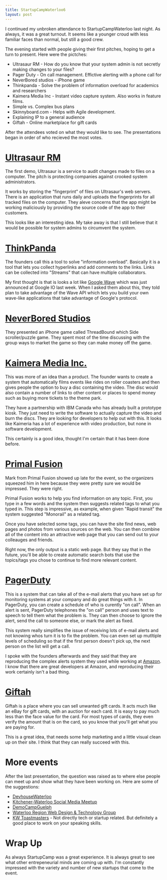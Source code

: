 ```yaml
---
title: StartupCampWaterloo6
layout: post
---
```


I continued my unbroken attendance to StartupCampWaterloo last night. As always, it was a great turnout. 
It seems like a younger croud with less familiar faces than normal, but still a good crew. 

The evening started with people giving their first pitches, hoping to get a turn to present. Here were the pictches:

- Ultrasaur RM - How do you know that your system admin is not secretly making changes to your files?
- Pager Duty - On call management. Effictive alerting with a phone call for 
- NeverBored studios - iPhone game
- Thinkpanda - Solve the problem of information overload for academics and researchers
- Kaimera Media Inc - Instant video capture system. Also works in feature films.
- Simple vs. Complex bus plans
- Skinnyboard.com - Helps with Agile development. 
- Explaining IP to a general audience
- Giftah - Online marketplace for gift cards

After the attendees voted on what they would like to see. The presentations began in order of who recieved the most votes.

[Ultrasaur RM](ultrasaur.us)
===
The first demo, Ultrasaur is a service to audit changes made to files on a computer. The pitch is protecting companies against crooked system administrators. 

It works by storing the "fingerprint" of files on Ultrasaur's web servers. There is an application that runs daily and uploads the fingerprints for all 
tracked files on the computer. They aleve concerns that the app might be working maliciously by providing the source code of the app to their customers. 

This looks like an interesting idea. My take away is that I still believe that it would be possible for system admins to circumvent the system. 



[ThinkPanda](thinkpanda.com)
===
The founders call this a tool to solve "information overload". Basically it is a tool that lets you collect hyperlinks and add comments to the links. Links can be 
collected into "Streams" that can have multiple collaborators. 

My first thought is that is looks a lot like [Google Wave](http://wave.google.com) which was just announced at Google IO last week. When I asked them
about this, they told plan to take advantage of the Wave API which lets you build your own wave-like applications that take advantage of Google's protocol.

[NeverBored Studios](http://neverboredstudios.com/)
===
They presented an iPhone game called ThreadBound which Side scroller/puzzle game. They spent most of the time discussing with the group ways to market the game
so they can make money off the game. 


[Kaimera Media Inc.](kaimeramedia.com)
===

This was more of an idea than a product. The founder wants to create a system that automatically films events like rides on roller coasters and then gives people the
option to buy a disc containing the video. The disc would also contain a number of links to other content or places to spend money such as buying more tickets 
to the theme park.

They have a partnership with IBM Canada who has already built a prototype kiosk. They just need to write the software to actually capture the video and burn the discs. 
They are looking for developers to help out with this. It looks like Kaimeria has a lot of experience with video production, but none in software development.

This certainly is a good idea, thought I'm certain that it has been done before. 

[Primal Fusion](http://www.primalfusion.com)
===
Mark from Primal Fusion showed up late for the event, so the organizers squeezed him in here because they were pretty sure we would be impressed. They were right.

Primal Fusion works to help you find information on any topic. First, you type in a few words and the system then suggests related tags to what you typed in. This step is
impressive, as example, when given "Rapid transit" the system suggested "Monorail" as a related tag.

Once you have selected some tags, you can have the site find news, web pages and photos from various sources on the web. You can then combine all of the content into
an attractive web page that you can send out to your colleauges and friends. 

Right now, the only output is a static web page. But they say that in the future, you'll be able to create automatic search bots that use the topics/tags you chose 
to continue to find more relevant content.


[PagerDuty](http://pagerduty.com)
===
This is a system that can take all of the e-mail alerts that you have set up for monitoring systems at your company and do great things with it.
In PagerDuty, you can create a schedule of who is curently "on call". When an alert is sent, PagerDuty telephones the "on call" person and uses text to speech
to tell them what the problem is. They can then choose to ignore the alert, send the call to someone else, or mark the alert as fixed. 

This system really simplifies the issue of receiving lots of e-mail alerts and not knowing whos turn it is to fix the problem. You can even set up mutltiple levels
of scheduling so that if the first person doesn't pick up, the next person on the list will get a call.

I spoke with the founders afterwards and they said that they are reproducing the complex alerts system they used while working at [Amazon](http://www.amazon.com). 
I know that there are great developers at Amazon, and reproducing their work certainly isn't a bad thing.

[Giftah](http://giftah.com/)
===
Giftah is a place where you can sell unwanted gift cards. It acts much like an eBay for gift cards, with an auction for each card. It is easy to pay much less than
the face value for the card. For most types of cards, they even verify the amount that is on the card, so you know that you'll get what you are paying for. 

This is a great idea, that needs some help marketing and a little visual clean up on their site. I think that they can really succeed with this. 


More events
===
After the last presentation, the question was raised as to where else people can meet up and show what they have been working on. Here are some of the suggestions:

- [DevhouseWaterloo](http://devwaterloo.pbworks.com/)
- [Kitchener-Waterloo Social Media Meetup](http://www.meetup.com/KW-SocialMedia/)
- [DemoCampGuelph](http://democampguelph.com/)
- [Waterloo Region Web Design & Technology Group](http://webdesign.meetup.com/472/)
- [KW Toastmasters](http://kwtoastmasters.freetoasthost.biz/) - Not directly tech or startup related. But definitely a good place to work on your speaking skills.

Wrap Up
===
As always StartupCamp was a great experience. It is always great to see what other entrepeneurial minds are coming up with. I'm constantly impressed with the variety and 
number of new startups that come to the event.




